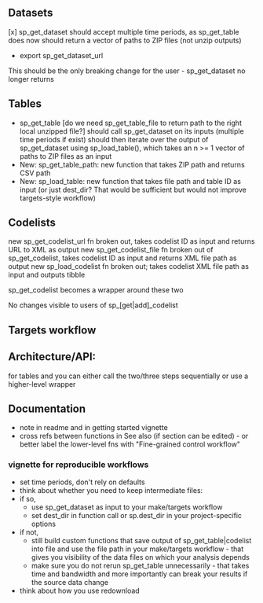 ## Datasets

[x] sp_get_dataset
  should accept multiple time periods, as sp_get_table does now
  should return a vector of paths to ZIP files (not unzip outputs)

- export sp_get_dataset_url

This should be the only breaking change for the user - sp_get_dataset no longer returns

## Tables

- sp_get_table
  [do we need sp_get_table_file to return path to the right local unzipped file?]
  should call sp_get_dataset on its inputs (multiple time periods if exist)
  should then iterate over the output of sp_get_dataset using sp_load_table(), which takes an n >= 1 vector of paths to ZIP files as an input
- New: sp_get_table_path: new function that takes ZIP path and returns CSV path
- New: sp_load_table: new function that takes file path and table ID as input (or just dest_dir? That would be sufficient but would not improve targets-style workflow)

## Codelists

new sp_get_codelist_url fn broken out, takes codelist ID as input and returns URL to XML as output
new sp_get_codelist_file fn broken out of sp_get_codelist, takes codelist ID as input and returns XML file path as output
new sp_load_codelist fn broken out; takes codelist XML file path as input and outputs tibble

sp_get_codelist becomes a wrapper around these two

No changes visible to users of sp_[get|add]_codelist

## Targets workflow

## Architecture/API:

for tables and you can either call the two/three steps sequentially or use a higher-level wrapper

## Documentation

- note in readme and in getting started vignette
- cross refs between functions in See also (if section can be edited) - or better label the lower-level fns with "Fine-grained control workflow"

### vignette for reproducible workflows

- set time periods, don't rely on defaults
- think about whether you need to keep intermediate files: 
- if so, 
  - use sp_get_dataset as input to your make/targets workflow
  - set dest_dir in function call or sp.dest_dir in your project-specific options 
- if not, 
  - still build custom functions that save output of sp_get_table|codelist into file and use the file path in your make/targets workflow - that gives you visibility of the data files on which your analysis depends
  - make sure you do not rerun sp_get_table unnecessarily - that takes time and bandwidth and more importantly can break your results if the source data change 
- think about how you use redownload
